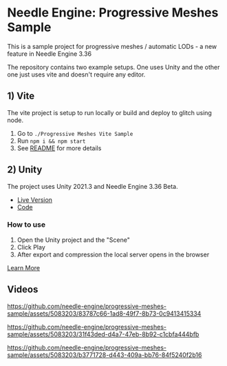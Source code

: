 # Needle Engine: Progressive Meshes Sample

This is a sample project for progressive meshes / automatic LODs - a new feature in Needle Engine 3.36     

The repository contains two example setups. One uses Unity and the other one just uses vite and doesn't require any editor.

## 1) Vite

The vite project is setup to run locally or build and deploy to glitch using node.

1) Go to `./Progressive Meshes Vite Sample`
2) Run `npm i && npm start`
3) See [README](./Progressive%20Meshes%20Vite%20Sample/README.md) for more details



## 2) Unity

The project uses Unity 2021.3 and Needle Engine 3.36 Beta.

- [Live Version](https://engine.needle.tools/demos/lods/)
- [Code](./Needle%20Engine%20Progressive%20Meshes%20Sample/Needle%20Web%20Project/src/modelswitch.ts)

### How to use

1) Open the Unity project and the "Scene"
2) Click Play
3) After export and compression the local server opens in the browser

[Learn More](https://docs.needle.tools)


## Videos

https://github.com/needle-engine/progressive-meshes-sample/assets/5083203/83787c66-1ad8-49f7-8b73-0c9413415334


https://github.com/needle-engine/progressive-meshes-sample/assets/5083203/31f43ded-d4a7-47eb-8b92-c1cbfa444bfb


https://github.com/needle-engine/progressive-meshes-sample/assets/5083203/b3771728-d443-409a-bb76-84f5240f2b16

